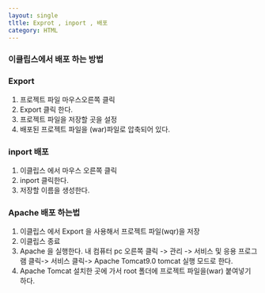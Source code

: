 ```yaml
---
layout: single
tltle: Exprot , inport , 배포
category: HTML
---
```

### 이클립스에서 배포 하는 방법
### Export 
1. 프로젝트 파일 마우스오른쪽 클릭
2. Export 클릭 한다.
3. 프로젝트 파일을 저장할 곳을 설정
4. 배포된 프로젝트 파일을 (war)파일로 압축되어 있다.
### inport 배포
1.  이클립스 에서 마우스 오른쪽 클릭 
2. inport 클릭한다.
3. 저장할 이름을 생성한다. 

### Apache  배포 하는법
1. 이클립스 에서 Export 을 사용해서 프로젝트 파일(wqr)을 저장
2. 이클립스 종료
3. Apache 을 실행한다. 
내 컴퓨터 pc 오른쪽 클릭 -> 관리 -> 서비스 및 응용 프로그램 클릭-> 서비스 클릭-> Apache Tomcat9.0 tomcat 실행 모드로 한다. 
4. Apache Tomcat 설치한 곳에 가서 root 폴더에 프로젝트 파일을(war) 붙여넣기 하다. 

